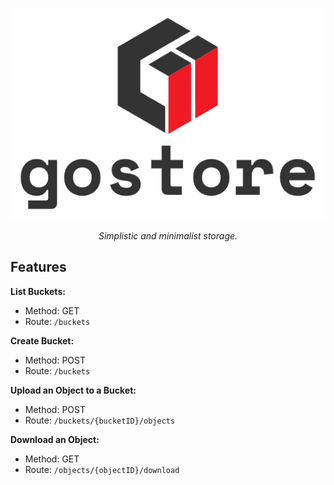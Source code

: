 ![](./assets/images/logo.png)

<p style="text-align: center; font-style: italic;">
    Simplistic and minimalist storage.
</p>

## Features

**List Buckets:**
- Method: GET
- Route: `/buckets`

**Create Bucket:**
- Method: POST
- Route: `/buckets`

**Upload an Object to a Bucket:**
- Method: POST
- Route: `/buckets/{bucketID}/objects`

**Download an Object:**

- Method: GET
- Route: `/objects/{objectID}/download`
